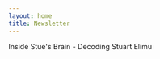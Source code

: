 ```yaml
---
layout: home
title: Newsletter
---
```


<div class="py-3">
  <span class="hello">Inside Stue's Brain - Decoding Stuart Elimu</span>
</div>
